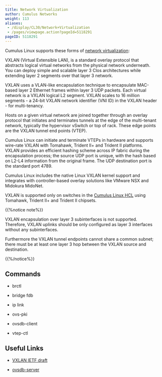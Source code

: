```yaml
---
title: Network Virtualization
author: Cumulus Networks
weight: 113
aliases:
 - /display/CL30/Network+Virtualization
 - /pages/viewpage.action?pageId=5118291
pageID: 5118291
---
```

Cumulus Linux supports these forms of [network
virtualization](http://en.wikipedia.org/wiki/Network_virtualization):

VXLAN (Virtual Extensible LAN), is a standard overlay protocol that
abstracts logical virtual networks from the physical network underneath.
You can deploy simple and scalable layer 3 Clos architectures while
extending layer 2 segments over that layer 3 network.

VXLAN uses a VLAN-like encapsulation technique to encapsulate MAC-based
layer 2 Ethernet frames within layer 3 UDP packets. Each virtual network
is a VXLAN logical L2 segment. VXLAN scales to 16 million segments - a
24-bit VXLAN network identifier (VNI ID) in the VXLAN header - for
multi-tenancy.

Hosts on a given virtual network are joined together through an overlay
protocol that initiates and terminates tunnels at the edge of the
multi-tenant network, typically the hypervisor vSwitch or top of rack.
These edge points are the VXLAN tunnel end points (VTEP).

Cumulus Linux can initiate and terminate VTEPs in hardware and supports
wire-rate VXLAN with Tomahawk, Trident II+ and Trident II platforms.
VXLAN provides an efficient hashing scheme across IP fabric during the
encapsulation process; the source UDP port is unique, with the hash
based on L2-L4 information from the original frame. The UDP destination
port is the standard port 4789.

Cumulus Linux includes the native Linux VXLAN kernel support and
integrates with controller-based overlay solutions like VMware NSX and
Midokura MidoNet.

VXLAN is supported only on switches in the [Cumulus Linux
HCL](http://cumulusnetworks.com/support/hcl/) using Tomahawk, Trident
II+ and Trident II chipsets.

{{%notice note%}}

VXLAN encapsulation over layer 3 subinterfaces is not supported.
Therefore, VXLAN uplinks should be only configured as layer 3 interfaces
without any subinterfaces.

Furthermore the VXLAN tunnel endpoints cannot share a common subnet;
there must be at least one layer 3 hop between the VXLAN source and
destination.

{{%/notice%}}

## Commands</span>

  - brctl

  - bridge fdb

  - ip link

  - ovs-pki

  - ovsdb-client

  - vtep-ctl

## Useful Links</span>

  - [VXLAN IETF
    draft](http://tools.ietf.org/html/draft-mahalingam-dutt-dcops-vxlan-06)

  - [ovsdb-server](http://openvswitch.org/support/dist-docs/ovsdb-server.1.html)

